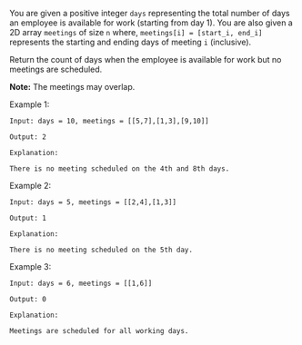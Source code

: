 You are given a positive integer `days` representing the total number of days an employee is available for work (starting from day 1). You are also given a 2D array `meetings` of size `n` where, `meetings[i] = [start_i, end_i]` represents the starting and ending days of meeting `i` (inclusive).

Return the count of days when the employee is available for work but no meetings are scheduled.

__Note:__ The meetings may overlap.


Example 1:

```
Input: days = 10, meetings = [[5,7],[1,3],[9,10]]

Output: 2

Explanation:

There is no meeting scheduled on the 4th and 8th days.
```

Example 2:

```
Input: days = 5, meetings = [[2,4],[1,3]]

Output: 1

Explanation:

There is no meeting scheduled on the 5th day.
```

Example 3:
```
Input: days = 6, meetings = [[1,6]]

Output: 0

Explanation:

Meetings are scheduled for all working days.
```